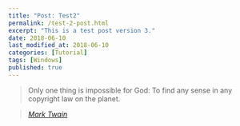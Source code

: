 ```yaml
---
title: "Post: Test2"
permalink: /test-2-post.html
excerpt: "This is a test post version 3."
date: 2018-06-10
last_modified_at: 2018-06-10
categories: [Tutorial]
tags: [Windows]
published: true
---
```


> Only one thing is impossible for God: To find any sense in any copyright law on the planet.

> <cite><a href="http://www.brainyquote.com/quotes/quotes/m/marktwain163473.html">Mark Twain</a></cite>
